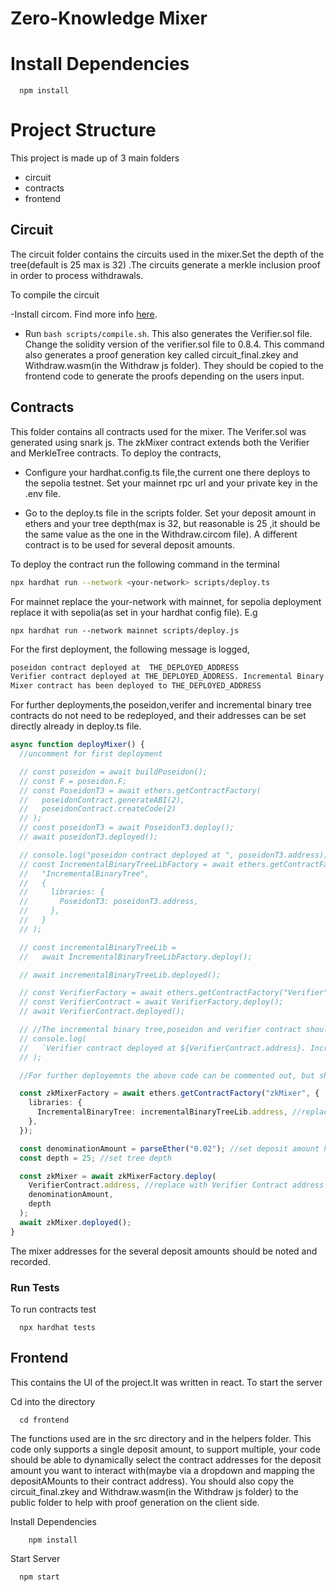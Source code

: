 # Zero-Knowledge Mixer

# Install Dependencies

```http
  npm install
```

# Project Structure

This project is made up of 3 main folders

- circuit
- contracts
- frontend

## Circuit

The circuit folder contains the circuits used in the mixer.Set the depth of the tree(default is 25 max is 32) .The circuits generate a merkle inclusion proof in order to process withdrawals.

To compile the circuit

-Install circom. Find more info [here](https://docs.circom.io/getting-started/installation/).

- Run `bash scripts/compile.sh`. This also generates the Verifier.sol file. Change the solidity version of the verifier.sol file to 0.8.4. This command also generates a proof generation key called circuit_final.zkey and Withdraw.wasm(in the Withdraw js folder). They should be copied to the frontend code to generate the proofs depending on the users input.

## Contracts

This folder contains all contracts used for the mixer. The Verifer.sol was generated using snark js. The zkMixer contract extends both the Verifier and MerkleTree contracts. To deploy the contracts,

- Configure your hardhat.config.ts file,the current one there deploys to the sepolia testnet. Set your mainnet rpc url and your private key in the .env file.

- Go to the deploy.ts file in the scripts folder. Set your deposit amount in ethers and your tree depth(max is 32, but reasonable is 25 ,it should be the same value as the one in the Withdraw.circom file). A different contract is to be used for several deposit amounts.

To deploy the contract run the following command in the terminal

```bash
npx hardhat run --network <your-network> scripts/deploy.ts
```

For mainnet replace the your-network with mainnet, for sepolia deployment replace it with sepolia(as set in your hardhat config file). E.g

```
npx hardhat run --network mainnet scripts/deploy.js

```

For the first deployment, the following message is logged,

```bash
poseidon contract deployed at  THE_DEPLOYED_ADDRESS
Verifier contract deployed at THE_DEPLOYED_ADDRESS. Incremental Binary Tree deployed at THE_DEPLOYED_ADDRESS
Mixer contract has been deployed to THE_DEPLOYED_ADDRESS
```

For further deployments,the poseidon,verifer and incremental binary tree contracts do not need to be redeployed, and their addresses can be set directly already in deploy.ts file.

```ts
async function deployMixer() {
  //uncomment for first deployment

  // const poseidon = await buildPoseidon();
  // const F = poseidon.F;
  // const PoseidonT3 = await ethers.getContractFactory(
  //   poseidonContract.generateABI(2),
  //   poseidonContract.createCode(2)
  // );
  // const poseidonT3 = await PoseidonT3.deploy();
  // await poseidonT3.deployed();

  // console.log("poseidon contract deployed at ", poseidonT3.address);
  // const IncrementalBinaryTreeLibFactory = await ethers.getContractFactory(
  //   "IncrementalBinaryTree",
  //   {
  //     libraries: {
  //       PoseidonT3: poseidonT3.address,
  //     },
  //   }
  // );

  // const incrementalBinaryTreeLib =
  //   await IncrementalBinaryTreeLibFactory.deploy();

  // await incrementalBinaryTreeLib.deployed();

  // const VerifierFactory = await ethers.getContractFactory("Verifier");
  // const VerifierContract = await VerifierFactory.deploy();
  // await VerifierContract.deployed();

  // //The incremental binary tree,poseidon and verifier contract should only be deployed once. Can be commented out after deployed once and addresses are saved
  // console.log(
  //   `Verifier contract deployed at ${VerifierContract.address}. Incremental Binary Tree deployed at ${incrementalBinaryTreeLib.address}`
  // );

  //For further deployemnts the above code can be commented out, but should be run for only the first deployment

  const zkMixerFactory = await ethers.getContractFactory("zkMixer", {
    libraries: {
      IncrementalBinaryTree: incrementalBinaryTreeLib.address, //replace with Binary tree Contract address on console after first deployment
    },
  });

  const denominationAmount = parseEther("0.02"); //set deposit amount here in ethers
  const depth = 25; //set tree depth

  const zkMixer = await zkMixerFactory.deploy(
    VerifierContract.address, //replace with Verifier Contract address on console after first deployment
    denominationAmount,
    depth
  );
  await zkMixer.deployed();
}
```

The mixer addresses for the several deposit amounts should be noted and recorded.

### Run Tests

To run contracts test

```
  npx hardhat tests
```

## Frontend

This contains the UI of the project.It was written in react. To start the server

Cd into the directory

```
  cd frontend
```

The functions used are in the src directory and in the helpers folder. This code only supports a single deposit amount, to support multiple, your code should be able to dynamically select the contract addresses for the deposit amount you want to interact with(maybe via a dropdown and mapping the depositAMounts to their contract address). You should also copy the circuit_final.zkey and Withdraw.wasm(in the Withdraw js folder) to the public folder to help with proof generation on the client side.

Install Dependencies

```
    npm install
```

Start Server

```
  npm start
```
